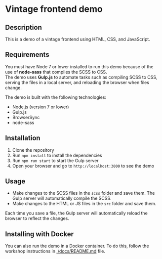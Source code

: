 # Vintage frontend demo

## Description
This is a demo of a vintage frontend using HTML, CSS, and JavaScript. 

## Requirements
You must have Node 7 or lower installed to run this demo because of the use of **node-sass** that compiles the SCSS to CSS.  
The demo uses **Gulp.js** to automate tasks such as compiling SCSS to CSS, serving the files in a local server, and reloading the browser when files change.  

The demo is built with the following technologies:
- Node.js (version 7 or lower)
- Gulp.js
- BrowserSync
- node-sass

## Installation
1. Clone the repository
2. Run `npm install` to install the dependencies
3. Run `npm run start` to start the Gulp server
4. Open your browser and go to `http://localhost:3000` to see the demo

## Usage
- Make changes to the SCSS files in the `scss` folder and save them. The Gulp server will automatically compile the SCSS.
- Make changes to the HTML or JS files in the `src` folder and save them. 

Each time you save a file, the Gulp server will automatically reload the browser to reflect the changes.

## Installing with Docker
You can also run the demo in a Docker container. To do this, follow the workshop instructions in [./docs/README.md](./docs/README.md) file.